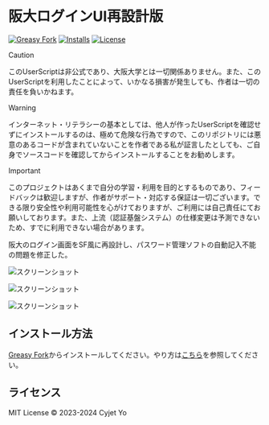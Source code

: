 # 阪大ログインUI再設計版

[![Greasy Fork](https://img.shields.io/greasyfork/v/466251-osaka-university-login-redesigned?style=flat)](https://greasyfork.org/ja/scripts/466251-osaka-university-login-redesigned)
[![Installs](https://img.shields.io/greasyfork/dt/466251-osaka-university-login-redesigned?style=flat)](https://greasyfork.org/ja/scripts/466251-osaka-university-login-redesigned)
[![License](https://img.shields.io/greasyfork/l/466251-osaka-university-login-redesigned?style=flat)](./LICENSE)

> [!CAUTION]
> このUserScriptは非公式であり、大阪大学とは一切関係ありません。また、このUserScriptを利用したことによって、いかなる損害が発生しても、作者は一切の責任を負いかねます。

> [!WARNING]
> インターネット・リテラシーの基本としては、他人が作ったUserScriptを確認せずにインストールするのは、極めて危険な行為ですので、このリポジトリには悪意のあるコードが含まれていないことを作者である私が証言したとしても、ご自身でソースコードを確認してからインストールすることをお勧めします。

> [!IMPORTANT]
> このプロジェクトはあくまで自分の学習・利用を目的とするものであり、フィードバックは歓迎しますが、作者がサポート・対応する保証は一切ございます。できる限り安全性や利用可能性を心がけておりますが、ご利用には自己責任にてお願いしております。また、上流（認証基盤システム）の仕様変更は予測できないため、すでに利用できない場合があります。

阪大のログイン画面をSF風に再設計し、パスワード管理ソフトの自動記入不能の問題を修正した。

![スクリーンショット](https://greasyfork.s3.us-east-2.amazonaws.com/67or9nsbuhpvvexgc45vhponl9vd)

![スクリーンショット](https://greasyfork.s3.us-east-2.amazonaws.com/60yn27fvlf4f44lyqjibsvmw0pfy)

![スクリーンショット](https://greasyfork.s3.us-east-2.amazonaws.com/8g1osaxzan22flt8kjlqd4ku9bu7)

## インストール方法

[Greasy Fork](https://greasyfork.org/ja/scripts/466251-osaka-university-login-redesigned)からインストールしてください。やり方は[こちら](https://greasyfork.org/ja/help/installing-user-scripts)を参照してください。

## ライセンス

MIT License &copy; 2023-2024 Cyjet Yo
